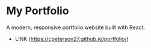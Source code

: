# My Portfolio

A modern, responsive portfolio website built with React.

- LINK (https://cpeterson27.github.io/portfolio/)

